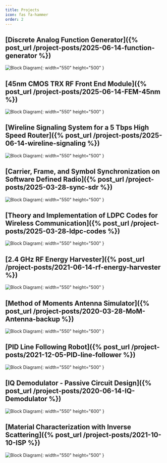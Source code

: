 ```yaml
---
title: Projects 
icon: fas fa-hammer
order: 2
---
```



## [Discrete Analog Function Generator]({% post_url /project-posts/2025-06-14-function-generator %})
![Block Diagram](/assets/project-img/2025-06-14-function-generator/function-generator.png){: width="550" height="500" }

## [45nm CMOS TRX RF Front End Module]({% post_url /project-posts/2025-06-14-FEM-45nm %})
![Block Diagram](/assets/project-img/2025-06-14-FEM-45nm/PA-summary.png){: width="550" height="500" }

## [Wireline Signaling System for a 5 Tbps High Speed Router]({% post_url /project-posts/2025-06-14-wireline-signaling %})
![Block Diagram](/assets/project-img/2025-06-14-wireline-signaling/signaling-block-digram-proto.png){: width="550" height="500" }

## [Carrier, Frame, and Symbol Synchronization on Software Defined Radio]({% post_url /project-posts/2025-03-28-sync-sdr %})
![Block Diagram](/assets/project-img/2025-03-28-sync-sdr/dd_block_diagram.png){: width="550" height="500" }

## [Theory and Implementation of LDPC Codes for Wireless Communication]({% post_url /project-posts/2025-03-28-ldpc-codes %})
![Block Diagram](/assets/project-img/2025-03-28-ldpc-codes/ber_comparisons_ldpc_conv_turbo.png){: width="550" height="500" }

## [2.4 GHz RF Energy Harvester]({% post_url /project-posts/2021-06-14-rf-energy-harvester %})
![Block Diagram](/assets/project-img/2021-06-14-rf-energy-harvester/block9.png){: width="550" height="500" }

## [Method of Moments Antenna Simulator]({% post_url /project-posts/2020-03-28-MoM-Antenna-backup %})
![Block Diagram](/assets/project-img/2020-03-28-MoM-Antenna-backup/CodeSnippet.png){: width="550" height="500" }

## [PID Line Following Robot]({% post_url /project-posts/2021-12-05-PID-line-follower %})
![Block Diagram](/assets/project-img/2021-12-05-PID-line-follower/assemble_view2.jpg){: width="550" height="500" }

## [IQ Demodulator - Passive Circuit Design]({% post_url /project-posts/2020-06-14-IQ-Demodulator %})
![Block Diagram](/assets/project-img/2020-06-14-IQ-Demodulator/block_diagram_.png){: width="550" height="600" }

## [Material Characterization with Inverse Scattering]({% post_url /project-posts/2021-10-10-ISP %})
![Block Diagram](/assets/project-img/2021-10-10-ISP/eta_recocvery_example.png){: width="550" height="500" }

<!---

-
# IQ Demodulator: Passive Circuit Simulation

--->